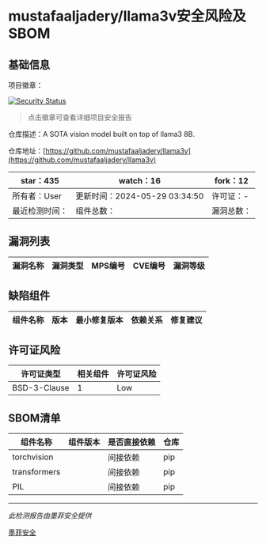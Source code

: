 # mustafaaljadery/llama3v安全风险及SBOM

## 基础信息

项目徽章：

[![Security Status](https://www.murphysec.com/platform3/v31/badge/1796617211766501376.svg)](https://www.murphysec.com/console/report/1796617146784149504/1796617211766501376)

> 点击徽章可查看详细项目安全报告

仓库描述：A SOTA vision model built on top of llama3 8B. 

仓库地址：[https://github.com/mustafaaljadery/llama3v](https://github.com/mustafaaljadery/llama3v)

| star：435 | watch：16 | fork：12 |
| ----------- | -------------- | ------------ |
| 所有者：User | 更新时间：2024-05-29 03:34:50 | 许可证：- |
| 最近检测时间： | 组件总数： | 漏洞总数： |




## 漏洞列表

| 漏洞名称 | 漏洞类型 | MPS编号 | CVE编号 | 漏洞等级 |
| ------- | ------ | ------- | ------ | ----- |





## 缺陷组件

| 组件名称 | 版本 | 最小修复版本 | 依赖关系 | 修复建议 |
| -------- | ---- | ------------ | -------- | -------- |





## 许可证风险

| 许可证类型 | 相关组件 | 许可证风险 |
| ---------- | -------- | ---------- |
|BSD-3-Clause|1|Low|




## SBOM清单

| 组件名称 | 组件版本 | 是否直接依赖 | 仓库 |
| -------- | -------- | ------------ | ---- |
|torchvision||间接依赖|pip|
|transformers||间接依赖|pip|
|PIL||间接依赖|pip|


------

*此检测报告由墨菲安全提供*

[墨菲安全](www.murphysec.com)